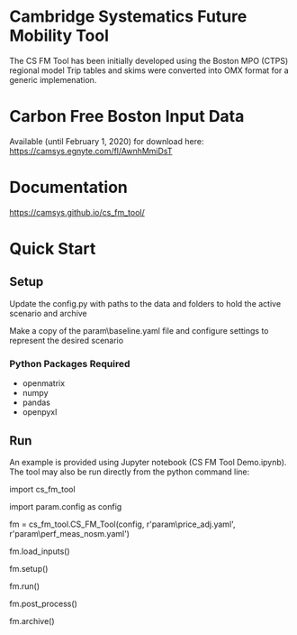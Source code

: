 # Cambridge Systematics Future Mobility Tool

The CS FM Tool has been initially developed using the Boston MPO (CTPS) regional model
Trip tables and skims were converted into OMX format for a generic implemenation. 

# Carbon Free Boston Input Data
Available (until February 1, 2020) for download here: 
https://camsys.egnyte.com/fl/AwnhMmiDsT

# Documentation

https://camsys.github.io/cs_fm_tool/

# Quick Start

## Setup
Update the config.py with paths to the data and folders to hold the active scenario and archive

Make a copy of the param\baseline.yaml file and configure settings to represent the desired scenario

### Python Packages Required

- openmatrix
- numpy
- pandas
- openpyxl

## Run
An example is provided using Jupyter notebook (CS FM Tool Demo.ipynb). The tool may also be run directly from the python command line: 

import cs_fm_tool

import param.config as config

fm = cs_fm_tool.CS_FM_Tool(config, r'param\price_adj.yaml',
                   r'param\perf_meas_nosm.yaml')

fm.load_inputs()

fm.setup()

fm.run()

fm.post_process()

fm.archive()



